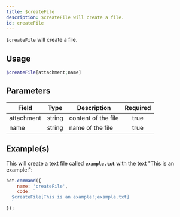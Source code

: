 ```yaml
---
title: $createFile
description: $createFile will create a file.
id: createFile
---
```


`$createFile` will create a file.

## Usage

```php
$createFile[attachment;name]
```

## Parameters

| Field      | Type   | Description         | Required |
|------------|--------|---------------------|:--------:|
| attachment | string | content of the file |   true   |
| name       | string | name of the file    |   true   |

## Example(s)

This will create a text file called **`example.txt`** with the text "This is an example!":

```javascript
bot.command({
    name: 'createFile',
    code: `
  $createFile[This is an example!;example.txt]
  `
});
```
